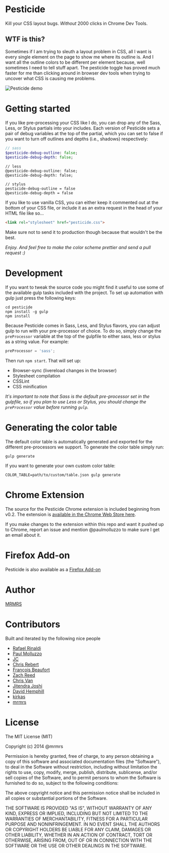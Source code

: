 # Pesticide

Kill your CSS layout bugs.  *Without* 2000 clicks in Chrome Dev Tools.

## WTF is this?

Sometimes if I am trying to sleuth a layout problem in CSS, all I want is every
single element on the page to show me where its outline is.  And I want all the
outline colors to be different per element because, well sometimes I need to
tell stuff apart. The pesticide toggle has proved much faster for me than
clicking around in browser dev tools when trying to uncover what CSS is
causing me problems.


![Pesticide demo](http://mrmrs.io/pesticide/img/demo2.gif "Pesticide")

# Getting started

If you like pre-processing your CSS like I do, you can drop any of the Sass,
Less, or Stylus partials into your includes.  Each version of Pesticide sets a
pair of debug variables at the top of the partial, which you can set to false if
you want to turn off outlines and depths (i.e., shadows) respectively:

```sass
// sass
$pesticide-debug-outline: false;
$pesticide-debug-depth: false;
```

```less
// less
@pesticide-debug-outline: false;
@pesticide-debug-depth: false;
````

```stylus
// stylus
pesticide-debug-outline = false
@pesticide-debug-depth = false
````

If you like to use vanilla CSS, you can either keep it commented out at the
bottom of your CSS file, or include it as an extra request in the head of your
HTML file like so...

```html
<link rel="stylesheet" href="pesticide.css">
```

Make sure not to send it to production though because that wouldn't be the best.

*Enjoy. And feel free to make the color scheme prettier and send a pull request :)*

# Development

If you want to tweak the source code you might find it useful to use some of
the available gulp tasks included with the project. To set up automation with
gulp just press the following keys:
```shell
cd pesticide
npm install -g gulp
npm install
```
Because Pesticide comes in Sass, Less, and Stylus flavors, you can adjust gulp to run with your pre-processor of choice. To do so, simply change the `preProcessor` variable at the top of the gulpfile to either sass, less or stylus as a string value. For example:

```js
preProcessor = 'sass';
```

Then run `npm start`.
That will set up:

* Browser-sync (livereload changes in the browser)
* Stylesheet compilation
* CSSLint
* CSS minification

*It's important to note that Sass is the default pre-processor set in the gulpfile, so if you plan to use Less or Stylus, you should change the `preProcessor` value before running `gulp`.*

# Generating the color table

The default color table is automatically generated and exported for the different pre-processors we support.
To generate the color table simply run:

```
gulp generate
```

If you want to generate your own custom color table:

```
COLOR_TABLE=path/to/custom/table.json gulp generate
```

# Chrome Extension

The source for the Pesticide Chrome extension is included beginning from v0.2. The extension is [available in the Chrome Web Store here](https://chrome.google.com/webstore/detail/bblbgcheenepgnnajgfpiicnbbdmmooh).

If you make changes to the extension within this repo and want it pushed up to Chrome, report an issue and mention @paulmolluzzo to make sure I get an email about it.

# Firefox Add-on

Pesticide is also available as a [Firefox Add-on](https://addons.mozilla.org/en-US/firefox/addon/pesticide/)

# Author

[MRMRS](http://mrmrs.cc "Adam Morse - Designer Developer")

# Contributors

Built and iterated by the following nice people

* [Rafael Rinaldi](https://github.com/rafaelrinaldi "Rafael Rinaldi")
* [Paul Molluzzo](https://github.com/paulmolluzzo)
* [JC](https://github.com/colindresj)
* [Chris Rebert](https://github.com/cvrebert)
* [François Beaufort](https://github.com/beaufortfrancois)
* [Zach Reed](https://twitter.com/bluetidepro "Zach Reed - Front-End Designer/Developer")
* [Chris Van](https://github.com/cvan)
* [Jitendra Joshi](https://github.com/joshijitendra)
* [David Hemphill](https://github.com/davidhemphill)
* [kirkas](https://github.com/kirkas)
* [mrmrs](http://mrmrs.io)

# License

The MIT License (MIT)

Copyright (c) 2014 @mrmrs

Permission is hereby granted, free of charge, to any person obtaining a copy
of this software and associated documentation files (the "Software"), to deal
in the Software without restriction, including without limitation the rights
to use, copy, modify, merge, publish, distribute, sublicense, and/or sell
copies of the Software, and to permit persons to whom the Software is
furnished to do so, subject to the following conditions:

The above copyright notice and this permission notice shall be included in
all copies or substantial portions of the Software.

THE SOFTWARE IS PROVIDED "AS IS", WITHOUT WARRANTY OF ANY KIND, EXPRESS OR
IMPLIED, INCLUDING BUT NOT LIMITED TO THE WARRANTIES OF MERCHANTABILITY,
FITNESS FOR A PARTICULAR PURPOSE AND NONINFRINGEMENT. IN NO EVENT SHALL THE
AUTHORS OR COPYRIGHT HOLDERS BE LIABLE FOR ANY CLAIM, DAMAGES OR OTHER
LIABILITY, WHETHER IN AN ACTION OF CONTRACT, TORT OR OTHERWISE, ARISING FROM,
OUT OF OR IN CONNECTION WITH THE SOFTWARE OR THE USE OR OTHER DEALINGS IN
THE SOFTWARE.
